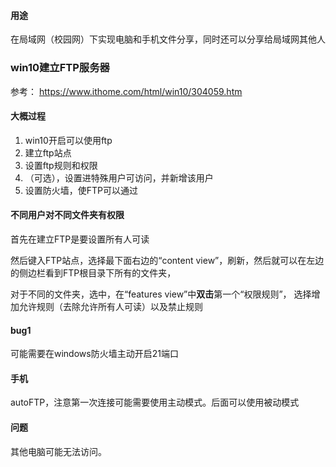 #### 用途

在局域网（校园网）下实现电脑和手机文件分享，同时还可以分享给局域网其他人

### win10建立FTP服务器

参考： https://www.ithome.com/html/win10/304059.htm

#### 大概过程

1. win10开启可以使用ftp
2. 建立ftp站点
3. 设置ftp规则和权限
4. （可选），设置进特殊用户可访问，并新增该用户
5. 设置防火墙，使FTP可以通过

#### 不同用户对不同文件夹有权限

首先在建立FTP是要设置所有人可读

然后键入FTP站点，选择最下面右边的“content view”，刷新，然后就可以在左边的侧边栏看到FTP根目录下所有的文件夹，

对于不同的文件夹，选中，在“features view”中**双击**第一个“权限规则”， 选择增加允许规则（去除允许所有人可读）以及禁止规则

#### bug1

可能需要在windows防火墙主动开启21端口

#### 手机

autoFTP，注意第一次连接可能需要使用主动模式。后面可以使用被动模式



#### 问题

其他电脑可能无法访问。